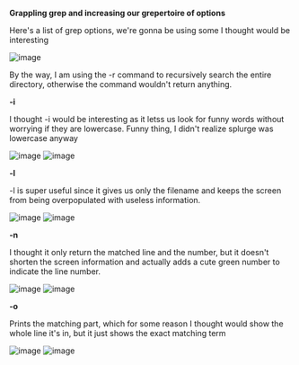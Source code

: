 **Grappling grep and increasing our grepertoire of options**  

Here's a list of grep options, we're gonna be using some I thought would be interesting  

![image](https://user-images.githubusercontent.com/56902053/218374492-4b87593c-d342-417e-b6ed-6281a3083a29.png)  

By the way, I am using the -r command to recursively search the entire directory, otherwise the command wouldn't return anything.

**-i**

I thought -i would be interesting as it letss us look for funny words without worrying if they are lowercase. Funny thing, I didn't realize splurge was lowercase anyway

![image](https://user-images.githubusercontent.com/56902053/218374193-dac6d7ef-2f86-44c8-a78c-12a0de43718d.png) 
![image](https://user-images.githubusercontent.com/56902053/218375136-cb7c9629-182a-4857-bbb6-37b7f1db8f79.png)  

**-l**  

-l is super useful since it gives us only the filename and keeps the screen from being overpopulated with useless information.

![image](https://user-images.githubusercontent.com/56902053/218374309-f372c5ba-f544-4bbf-b20e-513940975a04.png)
![image](https://user-images.githubusercontent.com/56902053/218374896-be48bf47-bf72-4d4b-8531-76fcea427f20.png)  

**-n**  

I thought it only return the matched line and the number, but it doesn't shorten the screen information and actually adds a cute green number to indicate the line number.  

![image](https://user-images.githubusercontent.com/56902053/218374389-111a51f6-76a6-4bb7-bce0-a82ea9977e2d.png)
![image](https://user-images.githubusercontent.com/56902053/218374845-84602e2b-feb7-45c6-a7a6-b816d1f928be.png)  

**-o**  

Prints the matching part, which for some reason I thought would show the whole line it's in, but it just shows the exact matching term  

![image](https://user-images.githubusercontent.com/56902053/218374466-1fe56d62-9902-4c97-b8e6-da2abbf75552.png)
![image](https://user-images.githubusercontent.com/56902053/218375171-787bce6c-1cf8-4122-a86e-a6b99dc8c13c.png)




